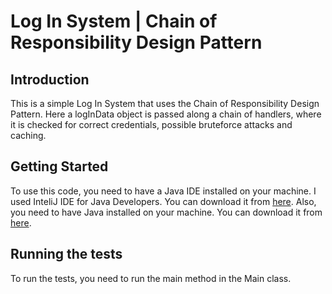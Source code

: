 # Log In System | Chain of Responsibility Design Pattern

## Introduction

This is a simple Log In System that uses the Chain of Responsibility Design Pattern. Here a logInData object is passed along a chain of handlers, where it is checked for correct credentials, possible bruteforce attacks and caching.

## Getting Started

To use this code, you need to have a Java IDE installed on your machine. I used InteliJ IDE for Java Developers. You can download it from [here](https://www.jetbrains.com/idea/download/#section=windows).
Also, you need to have Java installed on your machine. You can download it from [here](https://www.java.com/en/download/).

## Running the tests

To run the tests, you need to run the main method in the Main class.
